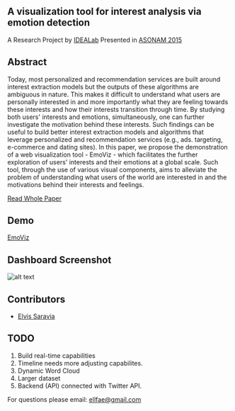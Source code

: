 ## A visualization tool for interest analysis via emotion detection
A Research Project by [IDEALab](https://github.com/IDEA-NTHU-Taiwan)
Presented in [ASONAM 2015](http://asonam.cpsc.ucalgary.ca/2015/)

## Abstract
Today, most personalized and recommendation services are built around interest extraction models but the outputs of these algorithms are ambiguous in nature. This makes it difficult to understand what users are personally interested in and more importantly what they are feeling towards these interests and how their interests transition through time. By studying both users' interests and emotions, simultaneously, one can further investigate the motivation behind these interests. Such findings can be useful to build better interest extraction models and algorithms that leverage personalized and recommendation services (e.g., ads. targeting, e-commerce and dating sites). In this paper, we propose the demonstration of a web visualization tool - EmoViz - which facilitates the further exploration of users' interests and their emotions at a global scale. Such tool, through the use of various visual components, aims to alleviate the problem of understanding what users of the world are interested in and the motivations behind their interests and feelings.

[Read Whole Paper](http://dl.acm.org/citation.cfm?id=2808916)

## Demo
[EmoViz](http://emo-viz.herokuapp.com/)

## Dashboard Screenshot
![alt text](https://github.com/omarsar/EmoViz/blob/master/public/dashboard.png)

## Contributors
* [Elvis Saravia](http://elvissaravia.com/)

## TODO
1. Build real-time capabilities
2. Timeline needs more adjusting capabilites. 
3. Dynamic Word Cloud
4. Larger dataset
5. Backend (API) connected with Twitter API.

For questions please email: ellfae@gmail.com